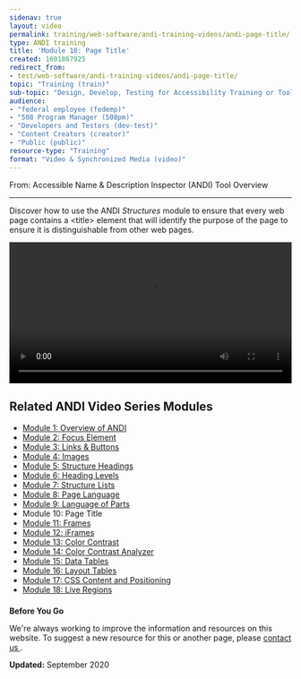 ```yaml
---
sidenav: true
layout: video
permalink: training/web-software/andi-training-videos/andi-page-title/
type: ANDI training
title: 'Module 10: Page Title'
created: 1601867925
redirect_from:
- test/web-software/andi-training-videos/andi-page-title/
topic: "Training (train)"
sub-topic: "Design, Develop, Testing for Accessibility Training or Tools"
audience:
- "federal employee (fedemp)"
- "508 Program Manager (508pm)"
- "Developers and Testers (dev-test)"
- "Content Creators (creator)"
- "Public (public)"
resource-type: "Training"
format: "Video & Synchronized Media (video)"
---
```


[comment]: <> (<h1>Module 10: Page Title </h1>)
<div class="field-name-module"><p>From: Accessible Name &amp; Description Inspector (ANDI) Tool Overview</p>
</div>

------------------
<div class="field-item even" property="content:encoded"><p>Discover how to use the ANDI <em>Structures</em> module to ensure that every web page contains a &lt;title&gt; element that will identify the purpose of the page to ensure it is distinguishable from other web pages.</p>
</div>

<video controls="controls" data-vscid="3qesx4ovd" style="width:100%"><source src="https://assets.section508.gov/files/videos/andi-10-page-title-oc.mp4" type="video/mp4"></video>
<h2 class="block-title">Related ANDI Video Series Modules</h2>
<div class="item-list">
   <ul>
      <li class="views-row views-row-1 views-row-odd views-row-first">
         <div class="views-field views-field-title">        
            <span class="field-content"><a class="active" href="{{site.baseurl}}/training/web-software/andi-training-videos/overview">Module 1: Overview of ANDI</a></span>  
         </div>
      </li>
      <li class="views-row views-row-2 views-row-even">
         <div class="views-field views-field-title">
            <span class="field-content"><a href="{{site.baseurl}}/training/web-software/andi-training-videos/focus-element">Module 2: Focus Element</a></span>
         </div>
      </li>
      <li class="views-row views-row-3 views-row-odd">
         <div class="views-field views-field-title">
            <span class="field-content"><a href="{{site.baseurl}}/training/web-software/andi-training-videos/links-buttons">Module 3: Links &amp; Buttons</a></span>
         </div>
      </li>
      <li class="views-row views-row-4 views-row-even">
         <div class="views-field views-field-title">
            <span class="field-content"><a href="{{site.baseurl}}/training/web-software/andi-training-videos/images">Module 4: Images</a></span>
         </div>
      </li>
      <li class="views-row views-row-5 views-row-odd">
         <div class="views-field views-field-title">
            <span class="field-content"><a href="{{site.baseurl}}/training/web-software/andi-training-videos/structure-headings">Module 5: Structure Headings</a></span>
         </div>
      </li>
      <li class="views-row views-row-6 views-row-even">
         <div class="views-field views-field-title">
<span class="field-content"><a href="{{site.baseurl}}/training/web-software/andi-training-videos/heading-levels">Module 6: Heading Levels</a></span>  </div>
      </li>
      <li class="views-row views-row-7 views-row-odd">
         <div class="views-field views-field-title">        
<span class="field-content"><a href="{{site.baseurl}}/training/web-software/andi-training-videos/structure-lists">Module 7: Structure Lists</a></span>  </div>
      </li>
      <li class="views-row views-row-8 views-row-even">
         <div class="views-field views-field-title">        
<span class="field-content"><a href="{{site.baseurl}}/training/web-software/andi-training-videos/page-language">Module 8: Page Language</a></span>  </div>
      </li>
      <li class="views-row views-row-9 views-row-odd">
         <div class="views-field views-field-title">        
<span class="field-content"><a href="{{site.baseurl}}/training/web-software/andi-training-videos/language-parts">Module 9: Language of Parts</a></span>  </div>
      </li>
      <li class="views-row views-row-10 views-row-even">
         <div class="views-field views-field-title"><span class="field-content">Module 10: Page Title</span>  </div>
      </li>
      <li class="views-row views-row-11 views-row-odd">
         <div class="views-field views-field-title">        <span class="field-content"><a href="{{site.baseurl}}/training/web-software/andi-training-videos/frames">Module 11: Frames</a></span>  </div>
      </li>
      <li class="views-row views-row-12 views-row-even">
         <div class="views-field views-field-title">        <span class="field-content"><a href="{{site.baseurl}}/training/web-software/andi-training-videos/iframes">Module 12: iFrames</a></span>  </div>
      </li>
      <li class="views-row views-row-13 views-row-odd">
         <div class="views-field views-field-title">        <span class="field-content"><a href="{{site.baseurl}}/training/web-software/andi-training-videos/color-contrast">Module 13: Color Contrast</a></span>  </div>
      </li>
      <li class="views-row views-row-14 views-row-even">
         <div class="views-field views-field-title">        <span class="field-content"><a href="{{site.baseurl}}/training/web-software/andi-training-videos/color-contrast-analyzer">Module 14: Color Contrast Analyzer</a></span>  </div>
      </li>
      <li class="views-row views-row-15 views-row-odd">
         <div class="views-field views-field-title">        <span class="field-content"><a href="{{site.baseurl}}/training/web-software/anditraining-videos/data-tables">Module 15: Data Tables</a></span>  </div>
      </li>
      <li class="views-row views-row-16 views-row-even">
         <div class="views-field views-field-title">        <span class="field-content"><a href="{{site.baseurl}}/training/web-software/andi-training-videos/layout-tables">Module 16: Layout Tables</a></span>  </div>
      </li>
      <li class="views-row views-row-17 views-row-odd">
         <div class="views-field views-field-title">        <span class="field-content"><a href="{{site.baseurl}}/training/web-software/andi-training-videos/css-content-positioning">Module 17: CSS Content and Positioning</a></span>  </div>
      </li>
      <li class="views-row views-row-18 views-row-even views-row-last">
         <div class="views-field views-field-title">        <span class="field-content"><a href="{{site.baseurl}}/training/web-software/andi-training-videos/live-regions">Module 18: Live Regions</a></span>  </div>
      </li>
   </ul>
</div>
<div class="border-base radius-lg border-1px" style="margin-top: 1.5em;">
<div class="padding-1">
<p class="text-large"><strong>Before You Go</strong></p>
<p>We're always working to improve the information and resources on this website. To suggest a new resource for this or another page, please <a href="mailto:section.508@gsa.gov">contact us
</a>.</p>
</div>
</div>
<p><strong>Updated:</strong> September 2020</p>
